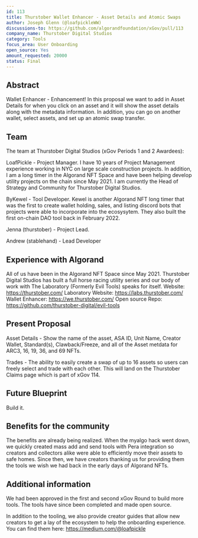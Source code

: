 ```yaml
---
id: 113
title: Thurstober Wallet Enhancer - Asset Details and Atomic Swaps
author: Joseph Glenn (@loafpickleWW)
discussions-to: https://github.com/algorandfoundation/xGov/pull/113
company_name: Thurstober Digital Studios
category: Tools
focus_area: User Onboarding
open_source: Yes
amount_requested: 20000
status: Final
---
```


## Abstract
Wallet Enhancer - Enhancement! In this proposal we want to add in Asset Details for when you click on an asset and it will show the asset details along with the metadata information. In addition, you can go on another wallet, select assets, and set up an atomic swap transfer. 

## Team
The team at Thurstober Digital Studios (xGov Periods 1 and 2 Awardees):

LoafPickle - Project Manager. I have 10 years of Project Management experience working in NYC on large scale construction projects. In addition, I am a long timer in the Algorand NFT Space and have been helping develop utility projects on the chain since May 2021. I am currently the Head of Strategy and Community for Thurstober Digital Studios. 

ByKewel - Tool Developer. Kewel is another Algorand NFT long timer that was the first to create wallet holding, sales, and listing discord bots that projects were able to incorporate into the ecosysytem. They also built the first on-chain DAO tool back in February 2022. 

Jenna (thurstober) - Project Lead.

Andrew (stablehand) - Lead Developer

## Experience with Algorand
All of us have been in the Algorand NFT Space since May 2021. Thurstober Digital Studios has built a full horse racing utility series and our body of work with The Laboratory (Formerly Evil Tools) speaks for itself.
Website: https://thurstober.com/ 
Laboratory Website: https://labs.thurstober.com/
Wallet Enhancer: https://we.thurstober.com/
Open source Repo: https://github.com/thurstober-digital/evil-tools

## Present Proposal
Asset Details - Show the name of the asset, ASA ID, Unit Name, Creator Wallet, Standard(s), Clawback/Freeze, and all of the Asset metdata for ARC3, 16, 19, 36, and 69 NFTs.

Trades - The ability to easily create a swap of up to 16 assets so users can freely select and trade with each other. This will land on the Thurstober Claims page which is part of xGov 114. 

## Future Blueprint
Build it. 

## Benefits for the community
The benefits are already being realized. When the myalgo hack went down, we quickly created mass add and send tools with Pera integration so creators and collectors alike were able to efficiently move their assets to safe homes. Since then, we have creators thanking us for providing them the tools we wish we had back in the early days of Algorand NFTs.

## Additional information
We had been approved in the first and second xGov Round to build more tools. The tools have since been completed and made open source.

In addition to the tooling, we also provide creator guides that allow new creators to get a lay of the ecosystem to help the onboarding experience. You can find them here: https://medium.com/@loafpickle
